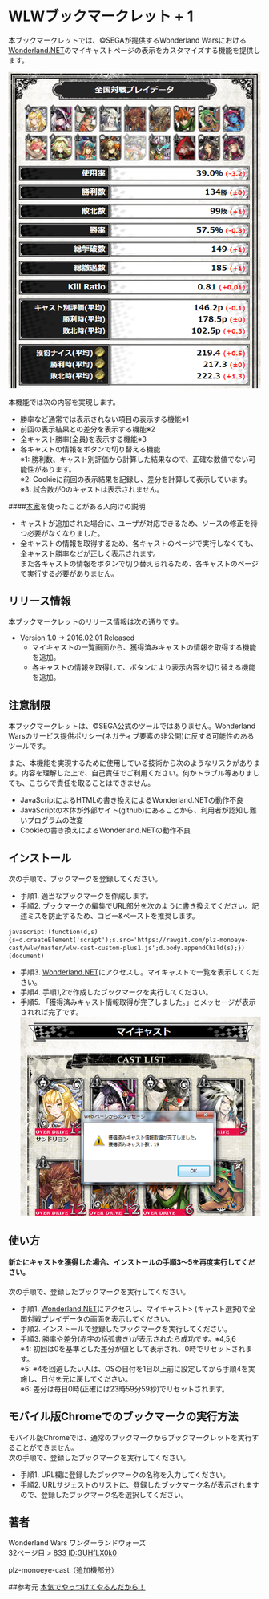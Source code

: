 WLWブックマークレット + 1
====

本ブックマークレットでは、&copy;SEGAが提供するWonderland Warsにおける[Wonderland.NET](https://wonderland-wars.net/)のマイキャストページの表示をカスタマイズする機能を提供します。

![SAMPLE](sample.png)

本機能では次の内容を実現します。
* 勝率など通常では表示されない項目の表示する機能※1  
* 前回の表示結果との差分を表示する機能※2  
* 全キャスト勝率(全員)を表示する機能※3  
* 各キャストの情報をボタンで切り替える機能  
※1: 勝利数、キャスト別評価から計算した結果なので、正確な数値でない可能性があります。  
※2: Cookieに前回の表示結果を記録し、差分を計算して表示しています。  
※3: 試合数が0のキャストは表示されません。

####[本家](https://github.com/syara-temp/wlw)を使ったことがある人向けの説明
* キャストが追加された場合に、ユーザが対応できるため、ソースの修正を待つ必要がなくなりました。  
* 全キャストの情報を取得するため、各キャストのページで実行しなくても、全キャスト勝率などが正しく表示されます。  
  また各キャストの情報をボタンで切り替えられるため、各キャストのページで実行する必要がありません。

## リリース情報

本ブックマークレットのリリース情報は次の通りです。

* Version 1.0 -> 2016.02.01 Released
  * マイキャストの一覧画面から、獲得済みキャストの情報を取得する機能を追加。
  * 各キャストの情報を取得して、ボタンにより表示内容を切り替える機能を追加。

## 注意制限

本ブックマークレットは、&copy;SEGA公式のツールではありません。Wonderland Warsのサービス提供ポリシー(ネガティブ要素の非公開)に反する可能性のあるツールです。

また、本機能を実現するために使用している技術から次のようなリスクがあります。内容を理解した上で、自己責任でご利用ください。何かトラブル等ありましても、こちらで責任を取ることはできません。

* JavaScriptによるHTMLの書き換えによるWonderland.NETの動作不良
* JavaScriptの本体が外部サイト(github)にあることから、利用者が認知し難いプログラムの改変  
* Cookieの書き換えによるWonderland.NETの動作不良  

## インストール

次の手順で、ブックマークを登録してください。

* 手順1. 適当なブックマークを作成します。
* 手順2. ブックマークの編集でURL部分を次のように書き換えてください。記述ミスを防止するため、コピー&ペーストを推奨します。  

```
javascript:(function(d,s){s=d.createElement('script');s.src='https://rawgit.com/plz-monoeye-cast/wlw/master/wlw-cast-custom-plus1.js';d.body.appendChild(s);})(document)
```

* 手順3. [Wonderland.NET](https://wonderland-wars.net/)にアクセスし。マイキャストで一覧を表示してください。
* 手順4. 手順1,2で作成したブックマークを実行してください。 
* 手順5. 「獲得済みキャスト情報取得が完了しました。」とメッセージが表示されれば完了です。  
![SAMPLE2](sample2.png)

## 使い方

#### 新たにキャストを獲得した場合、インストールの手順3～5を再度実行してください。

次の手順で、登録したブックマークを実行してください。

* 手順1. [Wonderland.NET](https://wonderland-wars.net/)にアクセスし、マイキャスト> (キャスト選択)で全国対戦プレイデータの画面を表示してください。 
* 手順2. インストールで登録したブックマークを実行してください。  
* 手順3. 勝率や差分(赤字の括弧書き)が表示されたら成功です。※4,5,6   
※4: 初回は0を基準とした差分が値として表示され、0時でリセットされます。  
※5: ※4を回避したい人は、OSの日付を1日以上前に設定してから手順4を実施し、日付を元に戻してください。  
※6: 差分は毎日0時(正確には23時59分59秒)でリセットされます。

## モバイル版Chromeでのブックマークの実行方法

モバイル版Chromeでは、通常のブックマークからブックマークレットを実行することができません。  
次の手順で、登録したブックマークを実行してください。

* 手順1. URL欄に登録したブックマークの名称を入力してください。  
* 手順2. URLサジェストのリストに、登録したブックマーク名が表示されますので、登録したブックマーク名を選択してください。  

## 著者

Wonderland Wars ワンダーランドウォーズ  
32ページ目 > [833 ID:GUHfLX0k0](https://github.com/syara-temp/wlw)

plz-monoeye-cast（追加機部分）

##参考元
[本気でやっつけてやるんだから！](https://github.com/wlw-bookmarklet/matchlog/blob/master/README.md)
